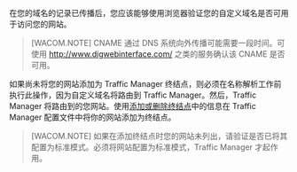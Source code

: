 在您的域名的记录已传播后，您应该能够使用浏览器验证您的自定义域名是否可用于访问您的网站。

> [WACOM.NOTE] CNAME 通过 DNS 系统向外传播可能需要一段时间。可使用 <a href="http://www.digwebinterface.com/">http://www.digwebinterface.com/</a> 之类的服务确认该 CNAME 是否可用。

如果尚未将您的网站添加为 Traffic Manager 终结点，则必须在名称解析工作前执行此操作，因为自定义域名将路由到 Traffic Manager。然后，Traffic Manager 将路由到的您网站。使用[添加或删除终结点](/documentation/articles/traffic-manager-endpoints)中的信息在 Traffic Manager 配置文件中将你的网站添加为终结点。

> [WACOM.NOTE] 如果在添加终结点时您的网站未列出，请验证是否已将其配置为标准模式。必须将网站配置为标准模式，Traffic Manager 才起作用。<!--HONumber=41-->
